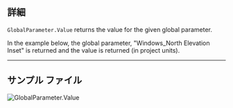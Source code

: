 ## 詳細
`GlobalParameter.Value` returns the value for the given global parameter.

In the example below, the global parameter, "Windows_North Elevation Inset" is returned and the value is returned (in project units).
___
## サンプル ファイル

![GlobalParameter.Value](./Revit.Elements.GlobalParameter.Value_img.jpg)
